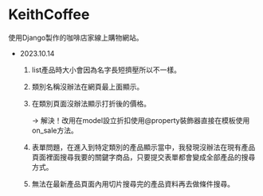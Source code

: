 # KeithCoffee
使用Django製作的咖啡店家線上購物網站。

- 2023.10.14
    1. list產品時大小會因為名字長短擠壓所以不一樣。
    2. 類別名稱沒辦法在網頁最上面顯示。
    3. 在類別頁面沒辦法顯示打折後的價格。 
        
        → 解決！改用在model設立折扣使用@property裝飾器直接在模板使用on_sale方法。 
        
    4. 表單問題，在進入到特定類別的產品顯示當中，我發現沒辦法在現有產品頁面裡面搜尋我要的關鍵字商品，只要提交表單都會變成全部產品的搜尋方式。
    5. 無法在最新產品頁面內用切片搜尋完的產品資料再去做條件搜尋。